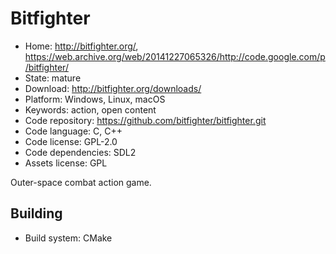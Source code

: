 # Bitfighter

- Home: http://bitfighter.org/, https://web.archive.org/web/20141227065326/http://code.google.com/p/bitfighter/
- State: mature
- Download: http://bitfighter.org/downloads/
- Platform: Windows, Linux, macOS
- Keywords: action, open content
- Code repository: https://github.com/bitfighter/bitfighter.git
- Code language: C, C++
- Code license: GPL-2.0
- Code dependencies: SDL2
- Assets license: GPL

Outer-space combat action game.

## Building

- Build system: CMake
